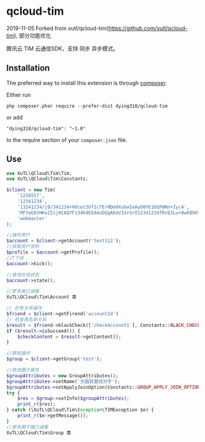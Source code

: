 # qcloud-tim

2019-11-05 Forked from xutl/qcloud-tim(https://github.com/xutl/qcloud-tim), 部分功能优化

腾讯云 TIM 云通信SDK，支持 同步 异步模式。


## Installation

The preferred way to install this extension is through [composer](http://getcomposer.org/download/).

Either run

```
php composer.phar require --prefer-dist dying318/qcloud-tim
```

or add

```
"dying318/qcloud-tim": "~1.0"
```

to the require section of your `composer.json` file.

## Use

```php
use XuTL\QCloud\Tim\Tim;
use XuTL\QCloud\Tim\Constants;

$client = new Tim(
    '1234557',
    '12341234',
    '13241234/j8/341234+HOcet3Of1cTErNDm9XubwIeAyO0YE1bQFWNn+Iyc4',
    'MFYwEAYHKoZIzj0CAQYF134K4EEAAoDQgAEmV31rGrO12341234TRcQJLu+8w689UYMxsZE06WUKwEQCCwCBh6PhznHrdzn9XExKzQ5vV7m8CHgMjtGBNW0BVjZ/iMnOA==',
    'webmaster'
);

//操作用户
$account = $client->getAccount('test112');
//获取用户资料
$profile = $account->getProfile();
//T下线
$account->kick();

//查询在线状态
$account->state();

//更多接口请看 
XuTL\QCloud\Tim\Account 类

// 好有关系操作
$friend = $client->getFirend('accountId')
// 检查黑名单关系
$result = $friend->blackCheck(['checkAccount1'], Constants::BLACK_CHECK_RESULT_TYPE_BOTH);
if ($result->isSucceed()) {
    $checkContent = $result->getContent();
} 

//群组操作
$group = $client->getGroup('test');

//修改圈子属性
$groupAttributes = new GroupAttributes();
$groupAttributes->setName('方圆百里找对手');
$groupAttributes->setApplyJoinOption(Constants::GROUP_APPLY_JOIN_OPTION_FREE_ACCESS);
try {
    $res = $group->setInfo($groupAttributes);
    print_r($res);
} catch (\XuTL\QCloud\Tim\Exception\TIMException $e) {
    print_r($e->getMessage());
}
//更多圈子接口请看 
XuTL\QCloud\Tim\Group 类
```

